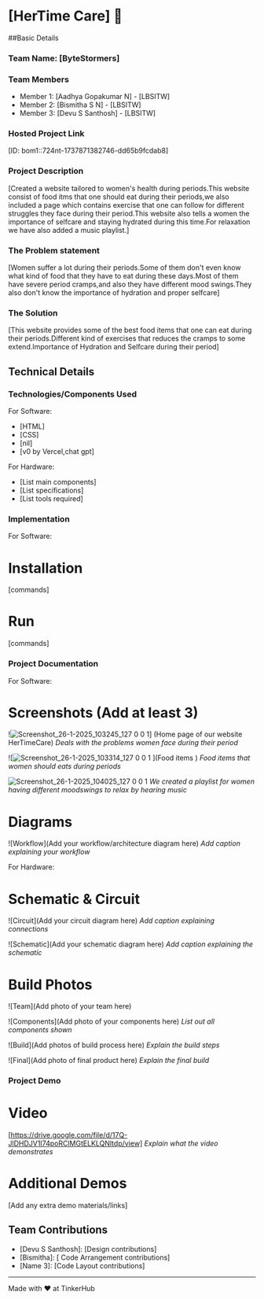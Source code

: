 # [HerTime Care] 🎯


##Basic Details
### Team Name: [ByteStormers]


### Team Members
- Member 1: [Aadhya Gopakumar N] - [LBSITW]
- Member 2: [Bismitha S N] - [LBSITW]
- Member 3: [Devu S Santhosh] - [LBSITW]

### Hosted Project Link
[ID: bom1::724nt-1737871382746-dd65b9fcdab8]

### Project Description
[Created a website tailored to women's  health during periods.This website consist of food itms that one should eat during their periods,we also included a page which contains exercise that one can follow for different struggles they face during their period.This website also tells a women the importance of selfcare and 
 staying hydrated during this time.For relaxation we have also added a music playlist.] 

### The Problem statement
[Women suffer a lot during their periods.Some of them don't even know what kind of food that they have to eat during these days.Most of them have severe period cramps,and also they have different mood swings.They also don't know the importance of hydration and proper selfcare]

### The Solution
[This website provides  some of the best food items that one can eat during their periods.Different kind of exercises that reduces the cramps to some extend.Importance of Hydration and Selfcare during their period]

## Technical Details
### Technologies/Components Used
For Software:
- [HTML]
- [CSS]
- [nil]
- [v0 by Vercel,chat gpt]

For Hardware:
- [List main components]
- [List specifications]
- [List tools required]

### Implementation
For Software:
# Installation
[commands]

# Run
[commands]

### Project Documentation
For Software:

# Screenshots (Add at least 3)
!![Screenshot_26-1-2025_103245_127 0 0 1](https://github.com/user-attachments/assets/40966a70-d15f-4697-aee6-14b4b92c61ce)]
(Home page of our website HerTimeCare)
*Deals with the problems women face during their period*

![![Screenshot_26-1-2025_103314_127 0 0 1](https://github.com/user-attachments/assets/72a93ca6-a0c7-478c-aee6-27102161dde3)
](Food items )
*Food items that women should eats during periods*

![![Screenshot_26-1-2025_104025_127 0 0 1](https://github.com/user-attachments/assets/68fcdc1e-258e-4de1-bec9-3c064798aa34)
](Music )
*We created a playlist for women having different moodswings to relax by hearing music*

# Diagrams
![Workflow](Add your workflow/architecture diagram here)
*Add caption explaining your workflow*

For Hardware:

# Schematic & Circuit
![Circuit](Add your circuit diagram here)
*Add caption explaining connections*

![Schematic](Add your schematic diagram here)
*Add caption explaining the schematic*

# Build Photos
![Team](Add photo of your team here)


![Components](Add photo of your components here)
*List out all components shown*

![Build](Add photos of build process here)
*Explain the build steps*

![Final](Add photo of final product here)
*Explain the final build*

### Project Demo
# Video
[https://drive.google.com/file/d/17Q-JlDHDJV1I74poRClMGtELKLQNltdp/view]
*Explain what the video demonstrates*

# Additional Demos
[Add any extra demo materials/links]

## Team Contributions
- [Devu S Santhosh]: [Design contributions]
- [Bismitha]: [ Code Arrangement contributions]
- [Name 3]: [Code Layout contributions]

---
Made with ❤️ at TinkerHub
